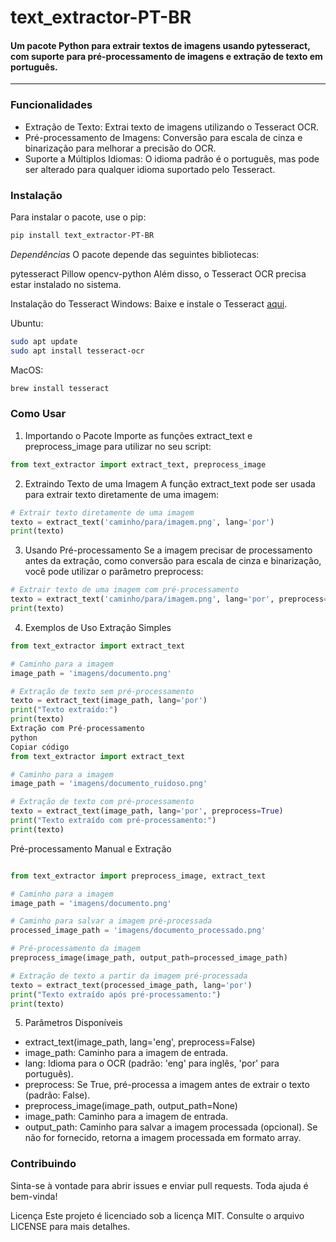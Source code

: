 # text_extractor-PT-BR

#### Um pacote Python para extrair textos de imagens usando pytesseract, com suporte para pré-processamento de imagens e extração de texto em português.

---

### Funcionalidades

- Extração de Texto: Extrai texto de imagens utilizando o Tesseract OCR.
- Pré-processamento de Imagens: Conversão para escala de cinza e binarização para melhorar a precisão do OCR.
- Suporte a Múltiplos Idiomas: O idioma padrão é o português, mas pode ser alterado para qualquer idioma suportado pelo Tesseract.

### Instalação

Para instalar o pacote, use o pip:

```bash
pip install text_extractor-PT-BR
```

_Dependências_
O pacote depende das seguintes bibliotecas:

pytesseract
Pillow
opencv-python
Além disso, o Tesseract OCR precisa estar instalado no sistema.

Instalação do Tesseract
Windows: Baixe e instale o Tesseract [aqui](https://github.com/UB-Mannheim/tesseract/wiki).

Ubuntu:

```bash
sudo apt update
sudo apt install tesseract-ocr
```

MacOS:

```bash
brew install tesseract
```

### Como Usar

1. Importando o Pacote
   Importe as funções extract_text e preprocess_image para utilizar no seu script:

```python
from text_extractor import extract_text, preprocess_image
```

2. Extraindo Texto de uma Imagem
   A função extract_text pode ser usada para extrair texto diretamente de uma imagem:

```python
# Extrair texto diretamente de uma imagem
texto = extract_text('caminho/para/imagem.png', lang='por')
print(texto)
```

3. Usando Pré-processamento
   Se a imagem precisar de processamento antes da extração, como conversão para escala de cinza e binarização, você pode utilizar o parâmetro preprocess:

```python
# Extrair texto de uma imagem com pré-processamento
texto = extract_text('caminho/para/imagem.png', lang='por', preprocess=True)
print(texto)
```

4. Exemplos de Uso
   Extração Simples

```python
from text_extractor import extract_text

# Caminho para a imagem
image_path = 'imagens/documento.png'

# Extração de texto sem pré-processamento
texto = extract_text(image_path, lang='por')
print("Texto extraído:")
print(texto)
Extração com Pré-processamento
python
Copiar código
from text_extractor import extract_text

# Caminho para a imagem
image_path = 'imagens/documento_ruidoso.png'

# Extração de texto com pré-processamento
texto = extract_text(image_path, lang='por', preprocess=True)
print("Texto extraído com pré-processamento:")
print(texto)
```

Pré-processamento Manual e Extração

```python

from text_extractor import preprocess_image, extract_text

# Caminho para a imagem
image_path = 'imagens/documento.png'

# Caminho para salvar a imagem pré-processada
processed_image_path = 'imagens/documento_processado.png'

# Pré-processamento da imagem
preprocess_image(image_path, output_path=processed_image_path)

# Extração de texto a partir da imagem pré-processada
texto = extract_text(processed_image_path, lang='por')
print("Texto extraído após pré-processamento:")
print(texto)
```

5. Parâmetros Disponíveis

- extract_text(image_path, lang='eng', preprocess=False)
- image_path: Caminho para a imagem de entrada.
- lang: Idioma para o OCR (padrão: 'eng' para inglês, 'por' para português).
- preprocess: Se True, pré-processa a imagem antes de extrair o texto (padrão: False).
- preprocess_image(image_path, output_path=None)
- image_path: Caminho para a imagem de entrada.
- output_path: Caminho para salvar a imagem processada (opcional). Se não for fornecido, retorna a imagem processada em formato array.

### Contribuindo

Sinta-se à vontade para abrir issues e enviar pull requests. Toda ajuda é bem-vinda!

Licença
Este projeto é licenciado sob a licença MIT. Consulte o arquivo LICENSE para mais detalhes.
